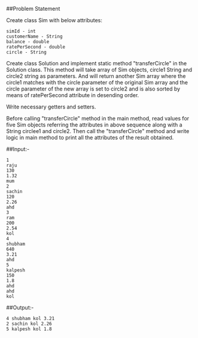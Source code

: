 ##Problem Statement

Create class Sim with below attributes: 

    simId - int 
    customerName - String 
    balance - double 
    ratePerSecond - double 
    circle - String

Create class Solution and implement static method "transferCircle" in the Solution class. 
This method will take array of Sim objects, circle1 String and circle2 string as parameters. 
And will return another Sim array where the circle1 matches with the circle parameter of the original Sim array and the circle parameter of the new array is set to circle2 and is also sorted by means of ratePerSecond attribute in desending order.

Write necessary getters and setters.

Before calling "transferCircle" method in the main method, read values for five Sim objects referring the attributes in above sequence along with a String circlee1 and circle2. 
Then call the "transferCircle" method and write logic in main method to print all the attributes of the result obtained.

##Input:-

    1
    raju
    130
    1.32
    mum
    2
    sachin
    120
    2.26
    ahd
    3
    ram
    200
    2.54
    kol
    4
    shubham
    640
    3.21
    ahd
    5
    kalpesh
    150
    1.8
    ahd
    ahd
    kol
    
##Output:-

    4 shubham kol 3.21
    2 sachin kol 2.26
    5 kalpesh kol 1.8
